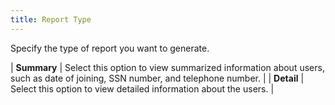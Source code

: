 ```yaml
---
title: Report Type
---
```



Specify the type of report you want to generate.


| **Summary** | Select this option to view summarized information about users, such  as date of joining, SSN number, and telephone number. |
| **Detail** | Select this option to view detailed information about the users. |

